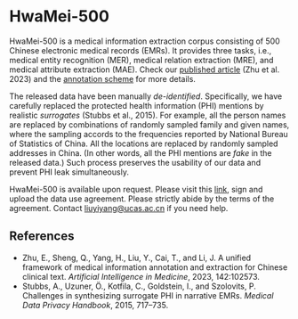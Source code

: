 # HwaMei-500

HwaMei-500 is a medical information extraction corpus consisting of 500 Chinese electronic medical records (EMRs). It provides three tasks, i.e., medical entity recognition (MER), medical relation extraction (MRE), and medical attribute extraction (MAE). Check our [published article](https://doi.org/10.1016/j.artmed.2023.102573) (Zhu et al. 2023) and the [annotation scheme](https://github.com/syuoni/eznlp/tree/master/publications/framework/scheme.pdf) for more details. 

The released data have been manually *de-identified*. Specifically, we have carefully replaced the protected health information (PHI) mentions by realistic *surrogates* (Stubbs et al., 2015). For example, all the person names are replaced by combinations of randomly sampled family and given names, where the sampling accords to the frequencies reported by National Bureau of Statistics of China. All the locations are replaced by randomly sampled addresses in China. (In other words, all the PHI mentions are *fake* in the released data.) Such process preserves the usability of our data and prevent PHI leak simultaneously. 

HwaMei-500 is available upon request. Please visit this [link](http://47.99.121.158:8000), sign and upload the data use agreement. Please strictly abide by the terms of the agreement. Contact liuyiyang@ucas.ac.cn if you need help. 


## References
* Zhu, E., Sheng, Q., Yang, H., Liu, Y., Cai, T., and Li, J. A unified framework of medical information annotation and extraction for Chinese clinical text. *Artificial Intelligence in Medicine*, 2023, 142:102573.
* Stubbs, A., Uzuner, Ö., Kotfila, C., Goldstein, I., and Szolovits, P. Challenges in synthesizing surrogate PHI in narrative EMRs. *Medical Data Privacy Handbook*, 2015, 717–735. 
